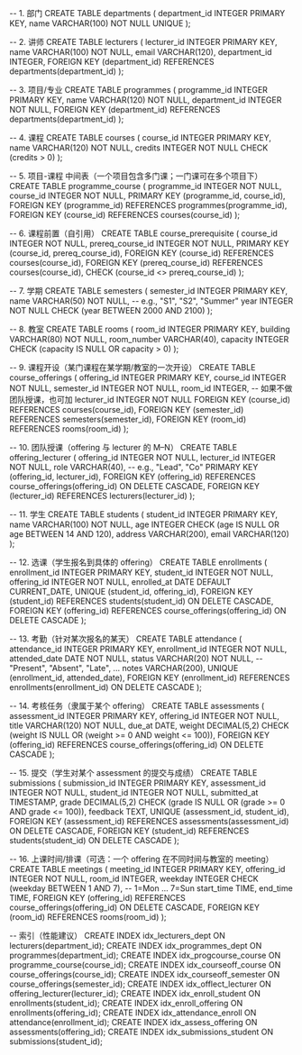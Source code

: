 -- 1. 部门
CREATE TABLE departments (
  department_id   INTEGER PRIMARY KEY,
  name            VARCHAR(100) NOT NULL UNIQUE
);

-- 2. 讲师
CREATE TABLE lecturers (
  lecturer_id     INTEGER PRIMARY KEY,
  name            VARCHAR(100) NOT NULL,
  email           VARCHAR(120),
  department_id   INTEGER,
  FOREIGN KEY (department_id) REFERENCES departments(department_id)
);

-- 3. 项目/专业
CREATE TABLE programmes (
  programme_id    INTEGER PRIMARY KEY,
  name            VARCHAR(120) NOT NULL,
  department_id   INTEGER NOT NULL,
  FOREIGN KEY (department_id) REFERENCES departments(department_id)
);

-- 4. 课程
CREATE TABLE courses (
  course_id       INTEGER PRIMARY KEY,
  name            VARCHAR(120) NOT NULL,
  credits         INTEGER NOT NULL CHECK (credits > 0)
);

-- 5. 项目-课程 中间表（一个项目包含多门课；一门课可在多个项目下）
CREATE TABLE programme_course (
  programme_id    INTEGER NOT NULL,
  course_id       INTEGER NOT NULL,
  PRIMARY KEY (programme_id, course_id),
  FOREIGN KEY (programme_id) REFERENCES programmes(programme_id),
  FOREIGN KEY (course_id) REFERENCES courses(course_id)
);

-- 6. 课程前置（自引用）
CREATE TABLE course_prerequisite (
  course_id         INTEGER NOT NULL,
  prereq_course_id  INTEGER NOT NULL,
  PRIMARY KEY (course_id, prereq_course_id),
  FOREIGN KEY (course_id)        REFERENCES courses(course_id),
  FOREIGN KEY (prereq_course_id) REFERENCES courses(course_id),
  CHECK (course_id <> prereq_course_id)
);

-- 7. 学期
CREATE TABLE semesters (
  semester_id    INTEGER PRIMARY KEY,
  name           VARCHAR(50) NOT NULL,   -- e.g., "S1", "S2", "Summer"
  year           INTEGER NOT NULL CHECK (year BETWEEN 2000 AND 2100)
);

-- 8. 教室
CREATE TABLE rooms (
  room_id        INTEGER PRIMARY KEY,
  building       VARCHAR(80) NOT NULL,
  room_number    VARCHAR(40),
  capacity       INTEGER CHECK (capacity IS NULL OR capacity > 0)
);

-- 9. 课程开设（某门课程在某学期/教室的一次开设）
CREATE TABLE course_offerings (
  offering_id    INTEGER PRIMARY KEY,
  course_id      INTEGER NOT NULL,
  semester_id    INTEGER NOT NULL,
  room_id        INTEGER,
  -- 如果不做团队授课，也可加 lecturer_id INTEGER NOT NULL
  FOREIGN KEY (course_id)   REFERENCES courses(course_id),
  FOREIGN KEY (semester_id) REFERENCES semesters(semester_id),
  FOREIGN KEY (room_id)     REFERENCES rooms(room_id)
);

-- 10. 团队授课（offering 与 lecturer 的 M–N）
CREATE TABLE offering_lecturer (
  offering_id    INTEGER NOT NULL,
  lecturer_id    INTEGER NOT NULL,
  role           VARCHAR(40),     -- e.g., "Lead", "Co"
  PRIMARY KEY (offering_id, lecturer_id),
  FOREIGN KEY (offering_id) REFERENCES course_offerings(offering_id) ON DELETE CASCADE,
  FOREIGN KEY (lecturer_id) REFERENCES lecturers(lecturer_id)
);

-- 11. 学生
CREATE TABLE students (
  student_id     INTEGER PRIMARY KEY,
  name           VARCHAR(100) NOT NULL,
  age            INTEGER CHECK (age IS NULL OR age BETWEEN 14 AND 120),
  address        VARCHAR(200),
  email          VARCHAR(120)
);

-- 12. 选课（学生报名到具体的 offering）
CREATE TABLE enrollments (
  enrollment_id  INTEGER PRIMARY KEY,
  student_id     INTEGER NOT NULL,
  offering_id    INTEGER NOT NULL,
  enrolled_at    DATE DEFAULT CURRENT_DATE,
  UNIQUE (student_id, offering_id),
  FOREIGN KEY (student_id)  REFERENCES students(student_id) ON DELETE CASCADE,
  FOREIGN KEY (offering_id) REFERENCES course_offerings(offering_id) ON DELETE CASCADE
);

-- 13. 考勤（针对某次报名的某天）
CREATE TABLE attendance (
  attendance_id  INTEGER PRIMARY KEY,
  enrollment_id  INTEGER NOT NULL,
  attended_date  DATE NOT NULL,
  status         VARCHAR(20) NOT NULL,  -- "Present", "Absent", "Late", ...
  notes          VARCHAR(200),
  UNIQUE (enrollment_id, attended_date),
  FOREIGN KEY (enrollment_id) REFERENCES enrollments(enrollment_id) ON DELETE CASCADE
);

-- 14. 考核任务（隶属于某个 offering）
CREATE TABLE assessments (
  assessment_id  INTEGER PRIMARY KEY,
  offering_id    INTEGER NOT NULL,
  title          VARCHAR(120) NOT NULL,
  due_at         DATE,
  weight         DECIMAL(5,2) CHECK (weight IS NULL OR (weight >= 0 AND weight <= 100)),
  FOREIGN KEY (offering_id) REFERENCES course_offerings(offering_id) ON DELETE CASCADE
);

-- 15. 提交（学生对某个 assessment 的提交与成绩）
CREATE TABLE submissions (
  submission_id  INTEGER PRIMARY KEY,
  assessment_id  INTEGER NOT NULL,
  student_id     INTEGER NOT NULL,
  submitted_at   TIMESTAMP,
  grade          DECIMAL(5,2) CHECK (grade IS NULL OR (grade >= 0 AND grade <= 100)),
  feedback       TEXT,
  UNIQUE (assessment_id, student_id),
  FOREIGN KEY (assessment_id) REFERENCES assessments(assessment_id) ON DELETE CASCADE,
  FOREIGN KEY (student_id)    REFERENCES students(student_id)   ON DELETE CASCADE
);

-- 16. 上课时间/排课（可选：一个 offering 在不同时间与教室的 meeting）
CREATE TABLE meetings (
  meeting_id     INTEGER PRIMARY KEY,
  offering_id    INTEGER NOT NULL,
  room_id        INTEGER,
  weekday        INTEGER CHECK (weekday BETWEEN 1 AND 7), -- 1=Mon ... 7=Sun
  start_time     TIME,
  end_time       TIME,
  FOREIGN KEY (offering_id) REFERENCES course_offerings(offering_id) ON DELETE CASCADE,
  FOREIGN KEY (room_id)     REFERENCES rooms(room_id)
);

-- 索引（性能建议）
CREATE INDEX idx_lecturers_dept      ON lecturers(department_id);
CREATE INDEX idx_programmes_dept     ON programmes(department_id);
CREATE INDEX idx_progcourse_course   ON programme_course(course_id);
CREATE INDEX idx_courseoff_course    ON course_offerings(course_id);
CREATE INDEX idx_courseoff_semester  ON course_offerings(semester_id);
CREATE INDEX idx_offlect_lecturer    ON offering_lecturer(lecturer_id);
CREATE INDEX idx_enroll_student      ON enrollments(student_id);
CREATE INDEX idx_enroll_offering     ON enrollments(offering_id);
CREATE INDEX idx_attendance_enroll   ON attendance(enrollment_id);
CREATE INDEX idx_assess_offering     ON assessments(offering_id);
CREATE INDEX idx_submissions_student ON submissions(student_id);
